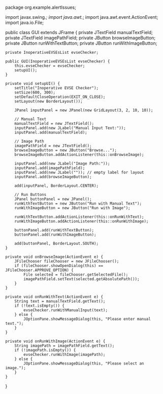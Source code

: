 package org.example.alertIssues;

import javax.swing.*;
import java.awt.*;
import java.awt.event.ActionEvent;
import java.io.File;

public class GUI extends JFrame {
    private JTextField manualTextField;
    private JTextField imagePathField;
    private JButton browseImageButton;
    private JButton runWithTextButton;
    private JButton runWithImageButton;

    private InoperativeEVSEsList evseChecker;

    public GUI(InoperativeEVSEsList evseChecker) {
        this.evseChecker = evseChecker;
        setupUI();
    }

    private void setupUI() {
        setTitle("Inoperative EVSE Checker");
        setSize(600, 300);
        setDefaultCloseOperation(EXIT_ON_CLOSE);
        setLayout(new BorderLayout());

        JPanel inputPanel = new JPanel(new GridLayout(3, 2, 10, 10));

        // Manual Text
        manualTextField = new JTextField();
        inputPanel.add(new JLabel("Manual Input Text:"));
        inputPanel.add(manualTextField);

        // Image Path
        imagePathField = new JTextField();
        browseImageButton = new JButton("Browse...");
        browseImageButton.addActionListener(this::onBrowseImage);

        inputPanel.add(new JLabel("Image Path:"));
        inputPanel.add(imagePathField);
        inputPanel.add(new JLabel("")); // empty label for layout
        inputPanel.add(browseImageButton);

        add(inputPanel, BorderLayout.CENTER);

        // Run Buttons
        JPanel buttonPanel = new JPanel();
        runWithTextButton = new JButton("Run with Manual Text");
        runWithImageButton = new JButton("Run with Image");

        runWithTextButton.addActionListener(this::onRunWithText);
        runWithImageButton.addActionListener(this::onRunWithImage);

        buttonPanel.add(runWithTextButton);
        buttonPanel.add(runWithImageButton);

        add(buttonPanel, BorderLayout.SOUTH);
    }

    private void onBrowseImage(ActionEvent e) {
        JFileChooser fileChooser = new JFileChooser();
        if (fileChooser.showOpenDialog(this) == JFileChooser.APPROVE_OPTION) {
            File selected = fileChooser.getSelectedFile();
            imagePathField.setText(selected.getAbsolutePath());
        }
    }

    private void onRunWithText(ActionEvent e) {
        String text = manualTextField.getText();
        if (!text.isEmpty()) {
            evseChecker.runWithManualInput(text);
        } else {
            JOptionPane.showMessageDialog(this, "Please enter manual text.");
        }
    }

    private void onRunWithImage(ActionEvent e) {
        String imagePath = imagePathField.getText();
        if (!imagePath.isEmpty()) {
            evseChecker.runWithImage(imagePath);
        } else {
            JOptionPane.showMessageDialog(this, "Please select an image.");
        }
    }
}
